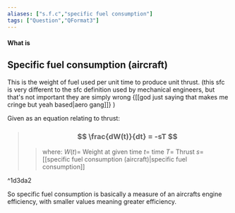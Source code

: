 ```yaml
---
aliases: ["s.f.c","specific fuel consumption"]
tags: ["Question","QFormat3"]
---
```


#### What is
## Specific fuel consumption (aircraft)
This is the weight of fuel used per unit time to produce unit thrust. (this sfc is very different to the sfc definition used by mechanical engineers, but that's not important they are simply wrong {[[god just saying that makes me cringe but yeah based|aero gang]]} )

Given as an equation relating to thrust:

> ### $$ \frac{dW(t)}{dt} = -sT $$ 
>> where:
>> $W(t)=$ Weight at given time
>> $t=$ time
>> $T=$ Thrust
>> $s=$ [[specific fuel consumption (aircraft)|specific fuel consumption]]

^1d3da2

So specific fuel consumption is basically a measure of an aircrafts engine efficiency, with smaller values meaning greater efficiency.